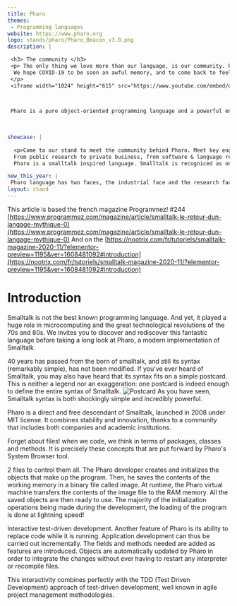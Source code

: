 ```yaml
---
title: Pharo
themes:
 - Programming languages
website: https://www.pharo.org
logo: stands/pharo/Pharo_Beacon_v3.0.png
description: |

 <h3> The community </h3>
 <p> The only thing we love more than our language, is our community. Pharo, community and our wonderful Smalltalk neighbours. With 28 years running ESUG conference has been our home since always. And we really think that the best way to show how beautiful is our community is by sharing our last experience together, on 2019, at Koln, Germany. 
  We hope COVID-19 to be soon an awful memory, and to come back to feel all this wonderful human beings sharing all this passion. 
 </p>  
 <iframe width="1024" height="615" src="https://www.youtube.com/embed/q9VYlfbdKys" frameborder="0" allow="accelerometer; autoplay; clipboard-write; encrypted-media; gyroscope; picture-in-picture" allowfullscreen></iframe>
  


 Pharo is a pure object-oriented programming language and a powerful environment, focused on simplicity and immediate feedback (think IDE and OS rolled into one). Simple & powerful language: No constructors, no types declaration, no interfaces, no primitive types. Yet a powerful and elegant language with a full syntax fitting in one postcard! Pharo is objects and messages all the way down. Live, immersive environment: Immediate feedback at any moment of your development: Developing, testing, debugging. Even in production environments, you will never be stuck in compiling and deploying steps again! Amazing debugging experience: The Pharo environment includes a debugger unlike anything you've seen before. It allows you to step through code, restart the execution of methods, create methods on the fly, and much more! Pharo is yours: Pharo is made by an incredible community, with more than 100 contributors for the last revision of the platform and hundreds of people contributing constantly with frameworks and libraries. Fully open-source: Pharo full stack is released under MIT License.
 

 
showcase: |
  
  <p>Come to our stand to meet the community behind Pharo. Meet key engineers and researchers behind the language development. Meet the rich multiple communities that pharo hubs, from radically different origins. 
  From public research to private business, from software & language research & development to  human rights hacktivism, Pharo community is a really rich meltingpot of international technological improvement, political struggle and beautiful human exchange!   </p>
  Pharo is a smalltalk inspired language. Smalltalk is recogniced as one of the most elegant languages ever existed. Besides the aesthetics, Pharo, as any other small talk language, provides a live programming experience. Something that is mind blowing for most of the people coming from other technologies. Finally, the community of Pharo is a human size community, where people's opinion matter, and there contribution is made easy. Newcomers are always welcome :). 

new_this_year: |
 Pharo language has two faces, the industrial face and the research face. This last year we have been brewing many new things. Language/VM: We have take over the development of the JIT Compiler, implement a large battery of tests. Extend it to ARM64bits. We implemented a new system for threaded FFI calls, that allow us to have partial parallelism. We added new technologies on concurrent programming, that allow consistent definition of tasks and at some point binding with FFI threads if it is the case. IDE: We are working on automated distributed testing for reduce the testing time of the projects, allowing the developers to quickly run tests on development. We have been developing bindings to GTK, and extending our own IDE to have multiple bindings (so far, GTK and Morphic -a native approach-). We are beta testing our new debugger, and inspecting tools for live programming development. Including replay, object specific debugging, and other state of the art features. We implemented a markdown subset parser and rendered for having the language comments written in markdown. Learning: Full new Mooc online: https://www.fun-mooc.fr/courses/course-v1:inria+41024+session01/about 
layout: stand
---
```

This article is based the french magazine Programmez! #244
[https://www.programmez.com/magazine/article/smalltalk-le-retour-dun-langage-mythique-0](https://www.programmez.com/magazine/article/smalltalk-le-retour-dun-langage-mythique-0)
And on the [https://nootrix.com/fr/tutoriels/smalltalk-magazine-2020-11/?elementor-preview=1195&ver=1608481092#introduction](https://nootrix.com/fr/tutoriels/smalltalk-magazine-2020-11/?elementor-preview=1195&ver=1608481092#introduction) 


Introduction 
==============


Smalltalk is not the best known programming language. And yet, it played a huge role in microcomputing and the great technological revolutions of the 70s and 80s. 
We invites you to discover and rediscover this fantastic language before taking a long look at Pharo, a modern implementation of Smalltalk.

40 years has passed from the born of smalltalk, and still its syntax (remarkably simple), has not been modified. 
If you've ever heard of Smalltalk, you may also have heard that its syntax fits on a simple postcard. 
This is neither a legend nor an exaggeration: one postcard is indeed enough to define the entire syntax of Smalltalk.
![Postcard](https://i2.wp.com/nootrix.com/wp-content/uploads/2020/12/pharoSyntax.jpg)
As you have seen, Smalltalk syntax is both shockingly simple and incredibly powerful.




Pharo is a direct and free descendant of Smalltalk, launched in 2008 under MIT license. It combines stability and innovation, thanks to a community that includes both companies and academic institutions.

Forget about files! when we code, we think in terms of packages, classes and methods. It is precisely these concepts that are put forward by Pharo's System Browser tool.

2 files to control them all. The Pharo developer creates and initializes the objects that make up the program. Then, he saves the contents of the working memory in a binary file called image. At runtime, the Pharo virtual machine transfers the contents of the image file to the RAM memory. All the saved objects are then ready to use. The majority of the initialization operations being made during the development, the loading of the program is done at lightning speed! 

Interactive test-driven development. Another feature of Pharo is its ability to replace code while it is running. Application development can thus be carried out incrementally. The fields and methods needed are added as features are introduced. Objects are automatically updated by Pharo in order to integrate the changes without ever having to restart any interpreter or recompile files. 

This interactivity combines perfectly with the TDD (Test Driven Development) approach of test-driven development, well known in agile project management methodologies.









